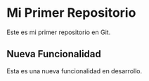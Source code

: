   # Mi Primer Repositorio
  Este es mi primer repositorio en Git.
  ## Nueva Funcionalidad
  Esta es una nueva funcionalidad en desarrollo.